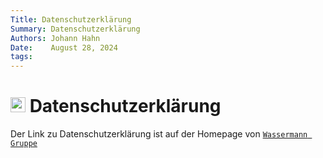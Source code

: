 ```yaml
---
Title: Datenschutzerklärung
Summary: Datenschutzerklärung
Authors: Johann Hahn
Date:    August 28, 2024
tags:
---
```


# <img src="../assets/logos/datenschutz-96.png" width="24" height="24" /> Datenschutzerklärung

Der Link zu Datenschutzerklärung ist auf der Homepage von [`Wassermann Gruppe`][Wassermann Gruppe]

[Wassermann Gruppe]: https://wassermanngruppe.de/

